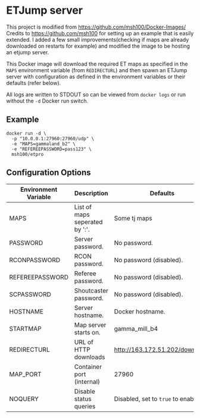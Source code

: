 ETJump server
==================
This project is modified from https://github.com/msh100/Docker-Images/
Credits to https://github.com/msh100 for setting up an example that is easily extended. I added a few small improvements(checking if maps are already downloaded on restarts for example) and modified the image to be hosting an etjump server.

This Docker image will download the required ET maps as specified in the `MAPS` environment variable (from `REDIRECTURL`) and then spawn an ETJump server with configuration as defined in the environment variables or their defaults (refer below).

All logs are written to STDOUT so can be viewed from `docker logs` or run without the `-d` Docker run switch.

Example
-------

```
docker run -d \
  -p "10.0.0.1:27960:27960/udp" \
  -e "MAPS=gammaland_b2" \
  -e "REFEREEPASSWORD=pass123" \
  msh100/etpro
```

Configuration Options
---------------------

Environment Variable | Description                    | Defaults
-------------------- | ------------------------------ | ----------------------------------------------
MAPS                 | List of maps seperated by ':'. | Some tj maps
PASSWORD             | Server password.               | No password.
RCONPASSWORD         | RCON password.                 | No password (disabled).
REFEREEPASSWORD      | Referee password.              | No password (disabled).
SCPASSWORD           | Shoutcaster password.          | No password (disabled).
HOSTNAME             | Server hostname.               | Docker hostname.
STARTMAP             | Map server starts on.          | gamma_mill_b4
REDIRECTURL          | URL of HTTP downloads          | http://163.172.51.202/download/
MAP_PORT             | Container port (internal)      | 27960
NOQUERY              | Disable status queries         | Disabled, set to `true` to enable.